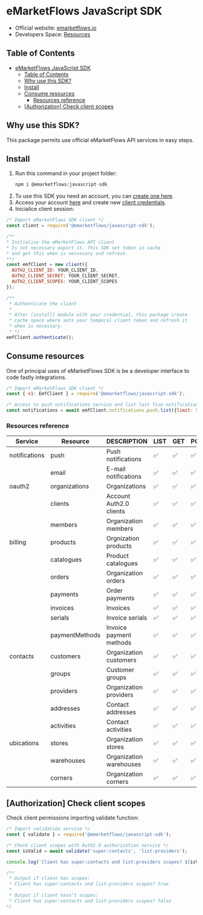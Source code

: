 # eMarketFlows JavaScript SDK

- Official website: [emarketflows.io](https://emarketflows.com)
- Developers Space: [Resources](https://emarketflows.com/developers)

## Table of Contents
- [eMarketFlows JavaScript SDK](#emarketflows-javascript-sdk)
  - [Table of Contents](#table-of-contents)
  - [Why use this SDK?](#why-use-this-sdk)
  - [Install](#install)
  - [Consume resources](#consume-resources)
    - [Resources reference](#resources-reference)
  - [\[Authorization\] Check client scopes](#authorization-check-client-scopes)

## Why use this SDK?

This package permits use official eMarketFlows API services in easy steps.

## Install

1. Run this command in your project folder:
   ```js
   npm i @emarketflows/javascript-sdk
   ```
2. To use this SDK you need an account, you can [create one here](#).
3. Access your account [here](https://emarketflows.io/login) and create new [client credentials](#).
4. Inicialice client session:
```js
/* Import eMarketFlows SDK client */
const client = require('@emarketflows/javascript-sdk');

/** 
* Initialize the eMarketFlows API client
* Is not necessary export it. This SDK set token in cache
* and get this when is neccesary and refresh.
**/
const emfClient = new client({
  AUTH2_CLIENT_ID: YOUR_CLIENT_ID,
  AUTH2_CLIENT_SECRET: YOUR_CLIENT_SECRET,
  AUTH2_CLIENT_SCOPES: YOUR_CLIENT_SCOPES
});

/**
 * Authenticate the client
 * 
 * After [install] module with your credential, this package create
 * cache space where sets your temporal client token and refresh it 
 * when is necessary.
 * */
emfClient.authenticate();
```
## Consume resources

One of principal uses of eMarketFlows SDK is be a developer interface to code fastly integrations.

```js
/* Import eMarketFlows SDK client */
const { v1: EmfClient } = require('@emarketflows/javascript-sdk');

/* Access to push notifications service and list last five notifications. */
const notifications = await emfClient.notifications.push.list({limit: 5});
```

### Resources reference

| Service | Resource | DESCRIPTION | LIST | GET | POST | PUT | DELETE |
| -------- | ------- | ------- | ------- | ------- | ------- | ------- | ------- |
| notifications  | push | Push notifications | ✅ | ✅ | ✅ | ✅ | ✅ |
|  | email | E-mail notifications  | ✅ | ✅ | ✅ | ✅ | ✅ |
| oauth2  | organizations | Organizations  | ✅ | ✅ | ✅ | ✅ | ❌ |
|  | clients | Account Auth2.0 clients | ✅ | ✅ | ✅ | ✅ | ✅ |
|  | members | Organization members | ✅ | ✅ | ✅ | ✅ | ✅ |
| billing  | products | Orgnization products | ✅ | ✅ | ✅ | ✅ | ✅ |
|  | catalogues | Product catalogues | ✅ | ✅ | ✅ | ✅ | ✅ |
|  | orders | Organization orders | ✅ | ✅ | ✅ | ✅ | ✅ |
|  | payments | Order payments | ✅ | ✅ | ✅ | ✅ | ✅ |
|  | invoices | Invoices | ✅ | ✅ | ✅ | ✅ | ✅ |
|  | serials | Invoice serials | ✅ | ✅ | ✅ | ✅ | ✅ |
|  | paymentMethods | Invoice payment methods | ✅ | ✅ | ✅ | ✅ | ✅ |
| contacts  | customers | Organization customers | ✅ | ✅ | ✅ | ✅ | ✅ |
|  | groups | Customer groups | ✅ | ✅ | ✅ | ✅ | ✅ |
|  | providers | Organization providers | ✅ | ✅ | ✅ | ✅ | ✅ |
|  | addresses | Contact addresses | ✅ | ✅ | ✅ | ✅ | ✅ |
|  | activities | Contact activities | ✅ | ✅ | ✅ | ✅ | ✅ |
| ubications  | stores | Organization stores | ✅ | ✅ | ✅ | ✅ | ✅ |
|  | warehouses | Organization warehouses | ✅ | ✅ | ✅ | ✅ | ✅ |
|  | corners | Organization corners | ✅ | ✅ | ✅ | ✅ | ✅ |

## [Authorization] Check client scopes

Check client permissions importing validate function:
```js
/* Import validation service */
const { validate } = require('@emarketflows/javascript-sdk');

/* Check client scopes with Auth2.0 authorization service */
const isValid = await validate('super:contacts', 'list:providers');

console.log(`Client has super:contacts and list:providers scopes? ${isValid}`);

/**
 * Output if client has scopes: 
 * Client has super:contacts and list:providers scopes? true
 * 
 * Output if client hasn't scopes:
 * Client has super:contacts and list:providers scopes? false
*/
```
